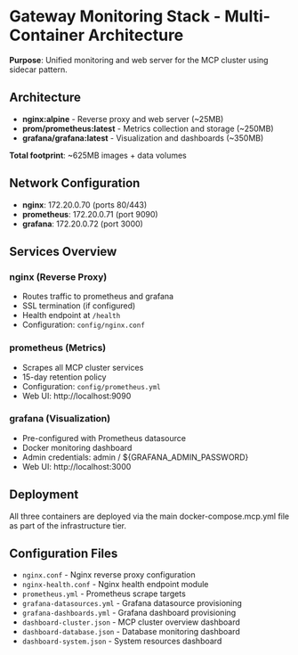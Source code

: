 # Gateway Monitoring Stack - Multi-Container Architecture

**Purpose**: Unified monitoring and web server for the MCP cluster using sidecar pattern.

## Architecture

- **nginx:alpine** - Reverse proxy and web server (~25MB)
- **prom/prometheus:latest** - Metrics collection and storage (~250MB)
- **grafana/grafana:latest** - Visualization and dashboards (~350MB)

**Total footprint**: ~625MB images + data volumes

## Network Configuration

- **nginx**: 172.20.0.70 (ports 80/443)
- **prometheus**: 172.20.0.71 (port 9090)
- **grafana**: 172.20.0.72 (port 3000)

## Services Overview

### nginx (Reverse Proxy)

- Routes traffic to prometheus and grafana
- SSL termination (if configured)
- Health endpoint at `/health`
- Configuration: `config/nginx.conf`

### prometheus (Metrics)

- Scrapes all MCP cluster services
- 15-day retention policy
- Configuration: `config/prometheus.yml`
- Web UI: http://localhost:9090

### grafana (Visualization)

- Pre-configured with Prometheus datasource
- Docker monitoring dashboard
- Admin credentials: admin / ${GRAFANA_ADMIN_PASSWORD}
- Web UI: http://localhost:3000

## Deployment

All three containers are deployed via the main docker-compose.mcp.yml file as part of the infrastructure tier.

## Configuration Files

- `nginx.conf` - Nginx reverse proxy configuration
- `nginx-health.conf` - Nginx health endpoint module
- `prometheus.yml` - Prometheus scrape targets
- `grafana-datasources.yml` - Grafana datasource provisioning
- `grafana-dashboards.yml` - Grafana dashboard provisioning
- `dashboard-cluster.json` - MCP cluster overview dashboard
- `dashboard-database.json` - Database monitoring dashboard
- `dashboard-system.json` - System resources dashboard

